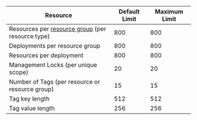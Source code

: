 Resource|Default Limit|Maximum Limit
---|---|---
Resources per [resource group](../articles/resource-group-overview.md#resource-groups) (per resource type)|800|800
Deployments per resource group|800|800
Resources per deployment|800|800
Management Locks (per unique scope)|20|20
Number of Tags (per resource or resource group)|15|15
Tag key length|512|512
Tag value length|256|256


<!--HONumber=Oct16_HO2-->


